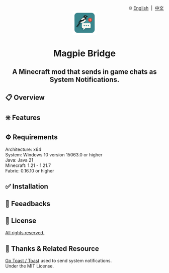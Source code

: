 <div align="right">
🌐
<a href="https://github.com/wen-wen520/Minecraft.Mod-MagpieBridge">English</a>
&nbsp;|&nbsp;
<a href="README.zh.md">中文</a>
</div>

<div align="center">

<img src="assets/icon/transparent.png" alt="icon for this repo" style="width: 15%;">

<h1>Magpie Bridge</h1>
<h2>A Minecraft mod that sends in game chats as System Notifications.</h2>

</div>

## 📋 Overview


## ❇️ Features


## ⚙️ Requirements

Architecture: x64\
System: Windows 10 version 15063.0 or higher\
Java: Java 21\
Minecraft: 1.21 - 1.21.7\
Fabric: 0.16.10 or higher

## ✅ Installation


## 📃 Feeadbacks


## 📜 License

[All rights reserved.](LICENSE.md)

## 🎉 Thanks & Related Resource

[Go Toast / Toast](https://github.com/go-toast/toast) used to send system notifications.\
Under the MIT License.
